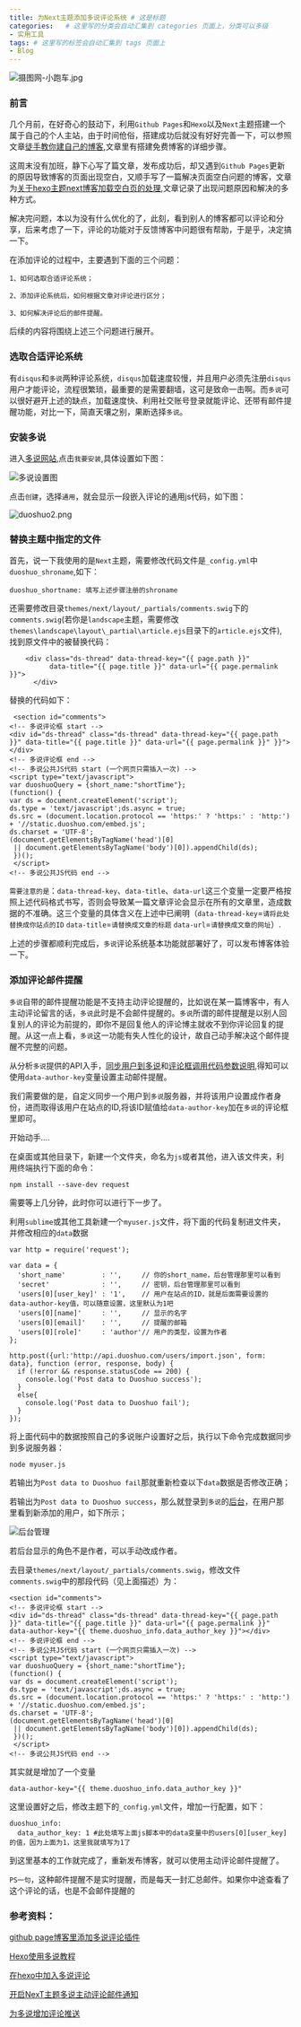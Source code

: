 ```yaml
---
title: 为Next主题添加多说评论系统 # 这是标题
categories:   # 这里写的分类会自动汇集到 categories 页面上，分类可以多级
- 实用工具
tags: # 这里写的标签会自动汇集到 tags 页面上
- Blog
---
```


![摄图网-小跑车.jpg](http://upload-images.jianshu.io/upload_images/1713024-e9aceb3d9d0375d8.jpg?imageMogr2/auto-orient/strip%7CimageView2/2/w/1240)

### 前言
几个月前，在好奇心的鼓动下，利用`Github Pages`和`Hexo`以及`Next`主题搭建一个属于自己的个人主站，由于时间伧俗，搭建成功后就没有好好完善一下，可以参照文章[徒手教你建自己的博客](https://123sunxiaolin.github.io/2016/08/27/徒手教你建自己的博客/),文章里有搭建免费博客的详细步骤。

这周末没有加班，静下心写了篇文章，发布成功后，却又遇到`Github Pages`更新的原因导致博客的页面出现空白，又顺手写了一篇解决页面空白问题的博客，文章为[关于hexo主题next博客加载空白页的处理](https://123sunxiaolin.github.io/2016/11/12/关于hexo主题next博客加载空白页的处理/#comments),文章记录了出现问题原因和解决的多种方式。

解决完问题，本以为没有什么优化的了，此刻，看到别人的博客都可以评论和分享，后来考虑了一下，评论的功能对于反馈博客中问题很有帮助，于是乎，决定搞一下。

在添加评论的过程中，主要遇到下面的三个问题：

`1、如何选取合适评论系统；`

`2、添加评论系统后，如何根据文章对评论进行区分；`

`3、如何解决评论后的邮件提醒。`

后续的内容将围绕上述三个问题进行展开。


### 选取合适评论系统

有`disqus`和`多说`两种评论系统，`disqus`加载速度较慢，并且用户必须先注册`disqus`用户才能评论，流程很繁琐，最重要的是需要翻墙，这可是致命一击啊。而`多说`可以很好避开上述的缺点，加载速度快、利用社交账号登录就能评论、还带有邮件提醒功能，对比一下，简直天壤之别，果断选择`多说`。

### 安装多说
进入[多说网站](http://duoshuo.com),点击`我要安装`,具体设置如下图：

![多说设置图](http://upload-images.jianshu.io/upload_images/1713024-0230ac67f0735357.png?imageMogr2/auto-orient/strip%7CimageView2/2/w/1240)

点击`创建`，选择`通用`，就会显示一段嵌入评论的通用js代码，如下图：

![duoshuo2.png](http://upload-images.jianshu.io/upload_images/1713024-f4e652b97f0242f5.png?imageMogr2/auto-orient/strip%7CimageView2/2/w/1240)

### 替换主题中指定的文件
首先，说一下我使用的是`Next`主题，需要修改代码文件是`_config.yml`中`duoshuo_shroname`,如下：

```
duoshuo_shortname: 填写上述步骤注册的shroname
```
还需要修改目录`themes/next/layout/_partials/comments.swig`下的`comments.swig`(若你是`landscape`主题，需要修改`themes\landscape\layout\_partial\article.ejs`目录下的`article.ejs`文件),
找到原文件中的被替换代码：

```
	<div class="ds-thread" data-thread-key="{{ page.path }}"
          data-title="{{ page.title }}" data-url="{{ page.permalink }}">
      </div>
```

替换的代码如下：


     <section id="comments">
   	<!-- 多说评论框 start -->
	<div id="ds-thread" class="ds-thread" data-thread-key="{{ page.path }}" data-title="{{ page.title }}" data-url="{{ page.permalink }}" }}"></div>
	<!-- 多说评论框 end -->
	<!-- 多说公共JS代码 start (一个网页只需插入一次) -->
	<script type="text/javascript">
	var duoshuoQuery = {short_name:"shortTime"};
  	(function() {
    var ds = document.createElement('script');
    ds.type = 'text/javascript';ds.async = true;
    ds.src = (document.location.protocol == 'https:' ? 'https:' : 'http:') + '//static.duoshuo.com/embed.js';
    ds.charset = 'UTF-8';
    (document.getElementsByTagName('head')[0] 
     || document.getElementsByTagName('body')[0]).appendChild(ds);
 	 })();
 	 </script>
	<!-- 多说公共JS代码 end -->
  </section>

`需要注意的是`：`data-thread-key`、`data-title`、`data-url`这三个变量一定要严格按照上述代码格式书写，否则会导致某一篇文章评论会显示在所有的文章里，造成数据的不准确。这三个变量的具体含义在上述中已阐明（`data-thread-key`=`请将此处替换成你站点的ID` `data-title`=`请替换成文章的标题` `data-url`=`请替换成文章的网址`）.

上述的步骤都顺利完成后，`多说`评论系统基本功能就部署好了，可以发布博客体验一下。

### 添加评论邮件提醒

`多说`自带的邮件提醒功能是不支持主动评论提醒的，比如说在某一篇博客中，有人主动评论留言的话，`多说`此时是不会邮件提醒的。`多说`所谓的邮件提醒是以别人回复别人的评论为前提的，即你不是回复他人的评论博主就收不到你评论回复的提醒。从这一点上看，`多说`这一功能有失人性化的设计，故自己动手解决这个邮件提醒不完整的问题。

从分析`多说`提供的API入手，[同步用户到多说](http://dev.duoshuo.com/docs/51435552047fe92f490225de)和[评论框调用代码参数说明](http://dev.duoshuo.com/docs/5003ecd94cab3e7250000008/),得知可以使用`data-author-key`变量设置主动邮件提醒。

我们需要做的是，自定义同步一个用户到`多说`服务器，并将该用户设置成作者身份，进而取得该用户在站点的ID,将该ID赋值给`data-author-key`加在`多说`的评论框里即可。

开始动手....

在桌面或其他目录下，新建一个文件夹，命名为`js`或者其他，进入该文件夹，利用终端执行下面的命令：

```
npm install --save-dev request
```
需要等上几分钟，此时你可以进行下一步了。

利用`sublime`或其他工具新建一个`myuser.js`文件，将下面的代码复制进文件夹，并修改相应的`data`数据

```
var http = require('request');

var data = {
  'short_name'         : '',     // 你的short_name，后台管理那里可以看到
  'secret'             : '',     // 密钥，后台管理那里可以看到
  'users[0][user_key]' : '1',    // 用户在站点的ID，就是后面需要设置的 data-author-key值，可以随意设置，这里默认为1吧
  'users[0][name]'     : '',     // 显示的名字
  'users[0][email]'    : '',     // 提醒的邮箱
  'users[0][role]'     : 'author'// 用户的类型，设置为作者
};

http.post({url:'http://api.duoshuo.com/users/import.json', form: data}, function (error, response, body) {
  if (!error && response.statusCode == 200) {
    console.log('Post data to Duoshuo success');
  }
  else{
    console.log('Post data to Duoshuo fail');
  }
});
```
将上面代码中的数据按照自己的多说账户设置好之后，执行以下命令完成数据同步到多说服务器：

```
node myuser.js
```
若输出为`Post data to Duoshuo fail`那就重新检查以下`data`数据是否修改正确；

若输出为`Post data to Duoshuo success`，那么就登录到`多说`的[后台](http://jacklin.duoshuo.com/admin/users/)，在用户那里看到新添加的用户，如下所示；

![后台管理](http://upload-images.jianshu.io/upload_images/1713024-dbfd6e14672adc27.png?imageMogr2/auto-orient/strip%7CimageView2/2/)

若后台显示的角色不是作者，可以手动改成作者。

去目录`themes/next/layout/_partials/comments.swig`，修改文件`comments.swig`中的那段代码（见上面描述）为：

	<section id="comments">
   	<!-- 多说评论框 start -->
	<div id="ds-thread" class="ds-thread" data-thread-key="{{ page.path }}" data-title="{{ page.title }}" data-url="{{ page.permalink }}" data-author-key="{{ theme.duoshuo_info.data_author_key }}"></div>
	<!-- 多说评论框 end -->
	<!-- 多说公共JS代码 start (一个网页只需插入一次) -->
	<script type="text/javascript">
	var duoshuoQuery = {short_name:"shortTime"};
  	(function() {
    var ds = document.createElement('script');
    ds.type = 'text/javascript';ds.async = true;
    ds.src = (document.location.protocol == 'https:' ? 'https:' : 'http:') + '//static.duoshuo.com/embed.js';
    ds.charset = 'UTF-8';
    (document.getElementsByTagName('head')[0] 
     || document.getElementsByTagName('body')[0]).appendChild(ds);
 	 })();
 	 </script>
	<!-- 多说公共JS代码 end -->
  </section>

其实就是增加了一个变量

```
data-author-key="{{ theme.duoshuo_info.data_author_key }}"
```

这里设置好之后，修改主题下的`_config.yml`文件，增加一行配置，如下：

```
duoshuo_info:
  data_author_key: 1 #此处填写上面js脚本中的data变量中的users[0][user_key]的值，因为上面为1，这里我就填写为1了
```
到这里基本的工作就完成了，重新发布博客，就可以使用主动评论邮件提醒了。

`PS一句`，这种邮件提醒不是实时提醒，而是每天一封汇总邮件。如果你中途查看了这个评论的话，也是不会邮件提醒的


### 参考资料：

[github page博客里添加多说评论插件](http://www.cnblogs.com/galengao/p/5780851.html)

[Hexo使用多说教程](http://dev.duoshuo.com/threads/541d3b2b40b5abcd2e4df0e9)

[在hexo中加入多说评论](http://www.lichanglin.cn/在hexo中加入多说评论/)

[开启NexT主题多说主动评论邮件通知](http://www.tuicool.com/articles/iEN7riZ)

[为多说增加评论推送](http://lifeofzjs.com/blog/2014/09/14/add-noti-to-duoshuo/)



